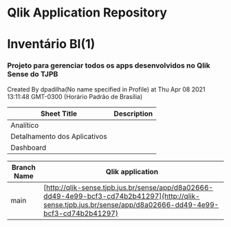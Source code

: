 # Qlik Application Repository 
# Inventário BI(1)
### Projeto para gerenciar todos os apps desenvolvidos no Qlik Sense do TJPB
Created By dpadilha(No name specified in Profile) at Thu Apr 08 2021 13:11:48 GMT-0300 (Horário Padrão de Brasília)




Sheet Title | Description
------------ | -------------
Analítico|
Detalhamento dos Aplicativos|
Dashboard|



Branch Name|Qlik application
---|---
main|[http://qlik-sense.tjpb.jus.br/sense/app/d8a02666-dd49-4e99-bcf3-cd74b2b41297](http://qlik-sense.tjpb.jus.br/sense/app/d8a02666-dd49-4e99-bcf3-cd74b2b41297)